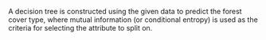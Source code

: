 A decision tree is constructed using the given data to predict the forest cover type, where mutual information (or conditional entropy) is used as the criteria for selecting the attribute to split on.
